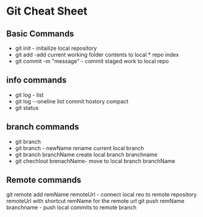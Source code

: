 # Git Cheat Sheet

## Basic Commands
* git init - initailize local repository
* git add -add current working folder contents to local * repo index
* git commit -m "message" - commit staged work to local repo

## info commands
* git log - list 
* git log --oneline list commit hostory compact
* git status


## branch commands
* git branch
* git branch - newName rename current local branch
* git branch branchName create local branch branchname
* git chechlout brenachName- move to local branch branchName

## Remote commands
git remote add remName remoteUrl - connect local reo to remote repository remoteUrl with shortcut remName for the remote url
git push remName branchname - push local commits to remote branch